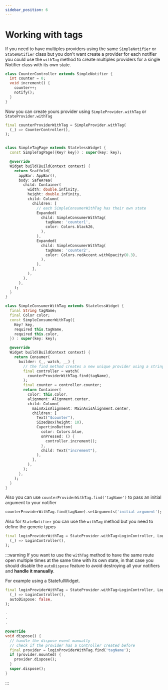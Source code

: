 ```yaml
---
sidebar_position: 6
---
```


# Working with tags

If you need to have multiples providers using the same `SimpleNotifier` or `StateNotifier` class but you don't want create a provider for each notifier you could use the `withTag` method to create multiples providers for a single Notifier class with its own state.

```dart
class CounterController extends SimpleNotifier {
  int counter = 0;
  void increment() {
    counter++;
    notify();
  }
}
```

Now you can create yours provider using `SimpleProvider.withTag` or `StateProvider.withTag`

```dart {1-3,21-24,27-30,55,69}
final counterProviderWithTag = SimpleProvider.withTag(
  (_) => CounterController(),
);


class SimpleTagPage extends StatelessWidget {
  const SimpleTagPage({Key? key}) : super(key: key);

  @override
  Widget build(BuildContext context) {
    return Scaffold(
      appBar: AppBar(),
      body: SafeArea(
        child: Container(
          width: double.infinity,
          height: double.infinity,
          child: Column(
            children: [
              // each SimpleConsumerWithTag has their own state
              Expanded(
                child: SimpleConsumerWithTag(
                  tagName: 'counter1',
                  color: Colors.black26,
                ),
              ),
              Expanded(
                child: SimpleConsumerWithTag(
                  tagName: 'counter2',
                  color: Colors.redAccent.withOpacity(0.3),
                ),
              ),
            ],
          ),
        ),
      ),
    );
  }
}

class SimpleConsumerWithTag extends StatelessWidget {
  final String tagName;
  final Color color;
  const SimpleConsumerWithTag({
    Key? key,
    required this.tagName,
    required this.color,
  }) : super(key: key);

  @override
  Widget build(BuildContext context) {
    return Consumer(
      builder: (_, watch, __) {
        // the find method creates a new unique provider using a string as key
        final controller = watch(
          counterProviderWithTag.find(tagName),
        );
        final counter = controller.counter;
        return Container(
          color: this.color,
          alignment: Alignment.center,
          child: Column(
            mainAxisAlignment: MainAxisAlignment.center,
            children: [
              Text("$counter"),
              SizedBox(height: 10),
              CupertinoButton(
                color: Colors.blue,
                onPressed: () {
                  controller.increment();
                },
                child: Text("increment"),
              ),
            ],
          ),
        );
      },
    );
  }
}
```

Also you can use `counterProviderWithTag.find('tagName')` to pass an initial argument to your notifier

```dart
counterProviderWithTag.find(tagName).setArguments('initial argument');
```

Also for `StateNotifier` you can use the `withTag` method but you need to define the generic types
```dart
final loginProviderWithTag = StateProvider.withTag<LoginController, LoginState>(
  (_) => LoginController(),
);
```

:::warning
If you want to use the `withTag` method to have the same route open multiple times at the same time with its own state, in that case you should disable the `autoDispose` feature to avoid destroying all your notifiers and **handle it manually**.


For example using a StatefulWidget.
```dart
final loginProviderWithTag = StateProvider.withTag<LoginController, LoginState>(
  (_) => LoginController(),
  autoDispose: false,
);

.
.
.

@override
void dispose() {
  // handle the dispose event manually
  // check if the provider has a Controller created before
  final provider = loginProviderWithTag.find('tagName');
  if (provider.mounted) {
    provider.dispose();
  }
  super.dispose();
}
```
:::